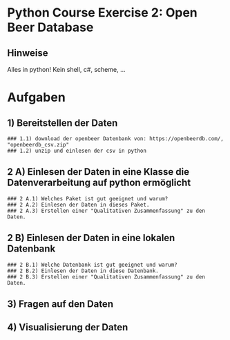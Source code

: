 # Python Course Exercise 2: Open Beer Database
## Hinweise

Alles in python! Kein shell, c#, scheme, ...

# Aufgaben
## 1) Bereitstellen der Daten
    ### 1.1) download der openbeer Datenbank von: https://openbeerdb.com/, "openbeerdb_csv.zip"
    ### 1.2) unzip und einlesen der csv in python

## 2 A) Einlesen der Daten in eine Klasse die Datenverarbeitung auf python ermöglicht
    ### 2 A.1) Welches Paket ist gut geeignet und warum?
    ### 2 A.2) Einlesen der Daten in dieses Paket.
    ### 2 A.3) Erstellen einer "Qualitativen Zusammenfassung" zu den Daten.

## 2 B) Einlesen der Daten in eine lokalen Datenbank
    ### 2 B.1) Welche Datenbank ist gut geeignet und warum?
    ### 2 B.2) Einlesen der Daten in diese Datenbank.
    ### 2 B.3) Erstellen einer "Qualitativen Zusammenfassung" zu den Daten.

## 3) Fragen auf den Daten


## 4) Visualisierung der Daten
